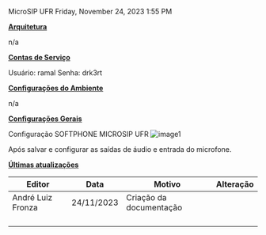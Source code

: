 MicroSIP UFR
Friday, November 24, 2023
1:55 PM

**<u>Arquitetura</u>**

n/a

**<u>Contas de Serviço</u>**

Usuário: ramal
Senha: drk3rt

**<u>Configurações do Ambiente</u>**

n/a

**<u>Configurações Gerais</u>**

Configuração SOFTPHONE MICROSIP UFR
![image1](../../../_resources/image1-33.png)

Após salvar e configurar as saídas de áudio e entrada do microfone.

**<u>Últimas atualizações</u>**  

| Editor            | Data       | Motivo                  | Alteração |
|-------------------|------------|-------------------------|-----------|
| André Luiz Fronza | 24/11/2023 | Criação da documentação |          |
|                   |            |                         |           |
|                   |            |                         |           |
|                   |            |                         |           |
|                   |            |                         |           |


